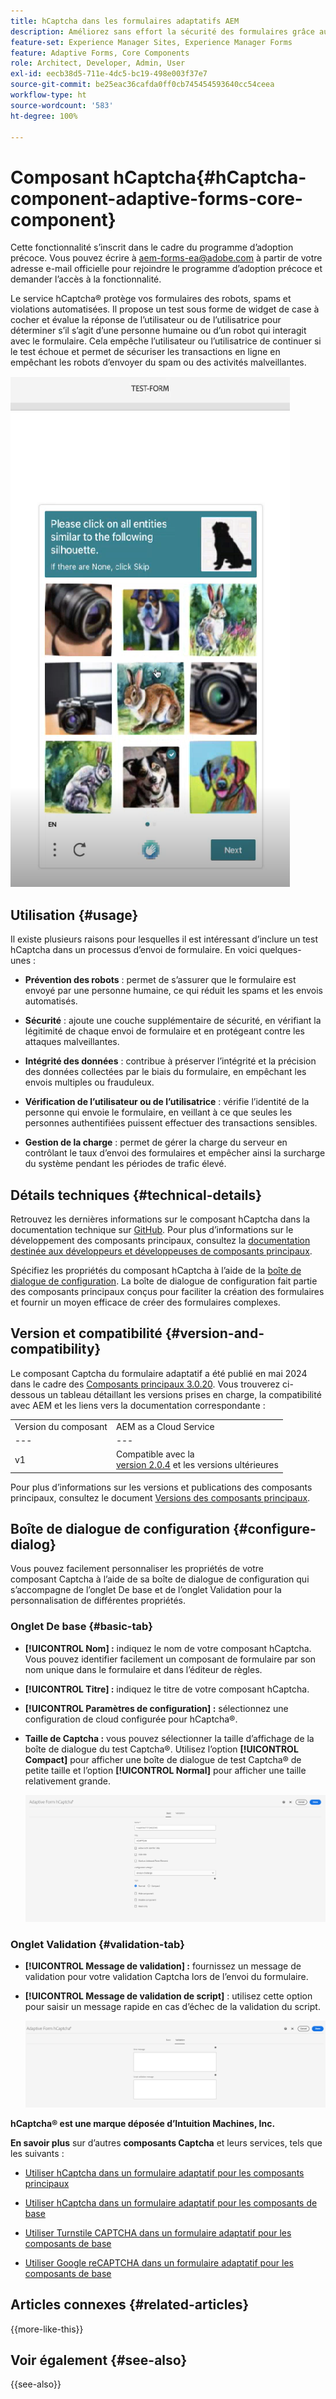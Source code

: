 ```yaml
---
title: hCaptcha dans les formulaires adaptatifs AEM
description: Améliorez sans effort la sécurité des formulaires grâce au service hCaptcha®. Guide détaillé inclus.
feature-set: Experience Manager Sites, Experience Manager Forms
feature: Adaptive Forms, Core Components
role: Architect, Developer, Admin, User
exl-id: eecb38d5-711e-4dc5-bc19-498e003f37e7
source-git-commit: be25eac36cafda0ff0cb745454593640cc54ceea
workflow-type: ht
source-wordcount: '583'
ht-degree: 100%

---
```


# Composant hCaptcha{#hCaptcha-component-adaptive-forms-core-component}

<span class="preview"> Cette fonctionnalité s’inscrit dans le cadre du programme d’adoption précoce. Vous pouvez écrire à aem-forms-ea@adobe.com à partir de votre adresse e-mail officielle pour rejoindre le programme d’adoption précoce et demander l’accès à la fonctionnalité. </span>

Le service hCaptcha® protège vos formulaires des robots, spams et violations automatisées. Il propose un test sous forme de widget de case à cocher et évalue la réponse de l’utilisateur ou de l’utilisatrice pour déterminer s’il s’agit d’une personne humaine ou d’un robot qui interagit avec le formulaire. Cela empêche l’utilisateur ou l’utilisatrice de continuer si le test échoue et permet de sécuriser les transactions en ligne en empêchant les robots d’envoyer du spam ou des activités malveillantes.

![hCaptcha®](/help/adaptive-forms/assets/hCaptcha-challenge.png)

## Utilisation {#usage}

Il existe plusieurs raisons pour lesquelles il est intéressant d’inclure un test hCaptcha dans un processus d’envoi de formulaire. En voici quelques-unes :

- **Prévention des robots** : permet de s’assurer que le formulaire est envoyé par une personne humaine, ce qui réduit les spams et les envois automatisés.

- **Sécurité** : ajoute une couche supplémentaire de sécurité, en vérifiant la légitimité de chaque envoi de formulaire et en protégeant contre les attaques malveillantes.

- **Intégrité des données** : contribue à préserver l’intégrité et la précision des données collectées par le biais du formulaire, en empêchant les envois multiples ou frauduleux.

- **Vérification de l’utilisateur ou de l’utilisatrice** : vérifie l’identité de la personne qui envoie le formulaire, en veillant à ce que seules les personnes authentifiées puissent effectuer des transactions sensibles.

- **Gestion de la charge** : permet de gérer la charge du serveur en contrôlant le taux d’envoi des formulaires et empêcher ainsi la surcharge du système pendant les périodes de trafic élevé.

## Détails techniques {#technical-details}

Retrouvez les dernières informations sur le composant hCaptcha dans la documentation technique sur [GitHub](https://github.com/adobe/aem-core-forms-components/blob/master/ui.af.apps/src/main/content/jcr_root/apps/core/fd/components/form/hCaptcha/v1/hCaptcha/README.md). Pour plus d’informations sur le développement des composants principaux, consultez la [documentation destinée aux développeurs et développeuses de composants principaux](/help/developing/overview.md).

Spécifiez les propriétés du composant hCaptcha à l’aide de la [boîte de dialogue de configuration](#configure-dialog). La boîte de dialogue de configuration fait partie des composants principaux conçus pour faciliter la création des formulaires et fournir un moyen efficace de créer des formulaires complexes.

## Version et compatibilité {#version-and-compatibility}


Le composant Captcha du formulaire adaptatif a été publié en mai 2024 dans le cadre des [Composants principaux 3.0.20](https://github.com/adobe/aem-core-forms-components/commit/a4cb97131ffad47137a8f5f173401128a1cf3491). Vous trouverez ci-dessous un tableau détaillant les versions prises en charge, la compatibilité avec AEM et les liens vers la documentation correspondante :

|  |  |
|---|---|
| Version du composant | AEM as a Cloud Service |
| --- | --- |
| v1 | Compatible avec la <br>[version 2.0.4](/help/adaptive-forms/version.md) et les versions ultérieures | Compatible | Compatible |

Pour plus d’informations sur les versions et publications des composants principaux, consultez le document [Versions des composants principaux](/help/adaptive-forms/version.md).

## Boîte de dialogue de configuration {#configure-dialog}

Vous pouvez facilement personnaliser les propriétés de votre composant Captcha à l’aide de sa boîte de dialogue de configuration qui s’accompagne de l’onglet De base et de l’onglet Validation pour la personnalisation de différentes propriétés.

### Onglet De base {#basic-tab}

- **[!UICONTROL Nom] :** indiquez le nom de votre composant hCaptcha. Vous pouvez identifier facilement un composant de formulaire par son nom unique dans le formulaire et dans l’éditeur de règles.
- **[!UICONTROL Titre] :** indiquez le titre de votre composant hCaptcha.
- **[!UICONTROL Paramètres de configuration] :** sélectionnez une configuration de cloud configurée pour hCaptcha®.
- **Taille de Captcha :** vous pouvez sélectionner la taille d’affichage de la boîte de dialogue du test Captcha®. Utilisez l’option **[!UICONTROL Compact]** pour afficher une boîte de dialogue de test Captcha® de petite taille et l’option **[!UICONTROL Normal]** pour afficher une taille relativement grande.<!-- or **[!UICONTROL Invisible]** to validate hCaptcha&reg; without explicitly rendering the checkbox widget on the user interface. -->

  ![Onglet De base de hCaptcha](/help/adaptive-forms/assets/hcaptcha-basic.png)

### Onglet Validation {#validation-tab}

- **[!UICONTROL Message de validation] :** fournissez un message de validation pour votre validation Captcha lors de l’envoi du formulaire.
- **[!UICONTROL Message de validation de script]** : utilisez cette option pour saisir un message rapide en cas d’échec de la validation du script.

  ![Onglet Validation de hCaptcha](/help/adaptive-forms/assets/hcaptcha-validation-tab.png)

**hCaptcha® est une marque déposée d’Intuition Machines, Inc.**

**En savoir plus** sur d’autres **composants Captcha** et leurs services, tels que les suivants :

- [Utiliser hCaptcha dans un formulaire adaptatif pour les composants principaux](https://experienceleague.adobe.com/fr/docs/experience-manager-cloud-service/content/forms/adaptive-forms-authoring/authoring-adaptive-forms-core-components/create-an-adaptive-form-on-forms-cs/integrate-adaptive-forms-hcaptcha-core-components)

- [Utiliser hCaptcha dans un formulaire adaptatif pour les composants de base](https://experienceleague.adobe.com/fr/docs/experience-manager-cloud-service/content/forms/adaptive-forms-authoring/authoring-adaptive-forms-foundation-components/add-components-to-an-adaptive-form/integrate-adaptive-forms-hcaptcha)

- [Utiliser Turnstile CAPTCHA dans un formulaire adaptatif pour les composants de base](https://experienceleague.adobe.com/fr/docs/experience-manager-cloud-service/content/forms/adaptive-forms-authoring/authoring-adaptive-forms-foundation-components/add-components-to-an-adaptive-form/integrate-adaptive-forms-turnstile)

- [Utiliser Google reCAPTCHA dans un formulaire adaptatif pour les composants de base](https://experienceleague.adobe.com/fr/docs/experience-manager-cloud-service/content/forms/adaptive-forms-authoring/authoring-adaptive-forms-core-components/create-an-adaptive-form-on-forms-cs/captcha-adaptive-forms-core-components)

## Articles connexes {#related-articles}

{{more-like-this}}

## Voir également {#see-also}

{{see-also}}
